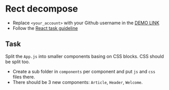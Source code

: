 # Rect decompose
- Replace `<your_account>` with your Github username in the [DEMO LINK](https://nastia-sydorchuk.github.io/react_decompose/)
- Follow the [React task guideline](https://github.com/mate-academy/react_task-guideline#react-tasks-guideline)

## Task
Split the `App.js` into smaller components basing on CSS blocks. CSS should be split too.
- Create a sub folder in `components` per component and put `js` and `css` files there.
- There should be 3 new components: `Article`, `Header`, `Welcome`.
